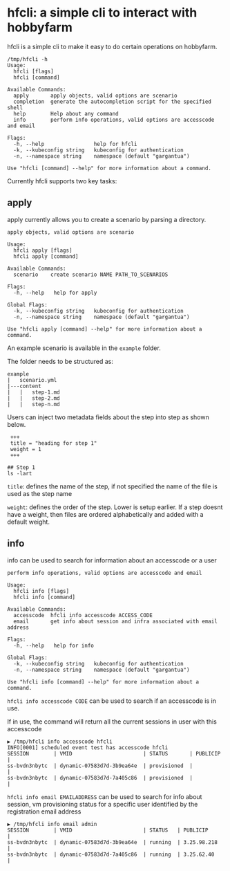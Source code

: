 # hfcli: a simple cli to interact with hobbyfarm

hfcli is a simple cli to  make it easy to do certain operations on hobbyfarm.


```
/tmp/hfcli -h
Usage:
  hfcli [flags]
  hfcli [command]

Available Commands:
  apply       apply objects, valid options are scenario
  completion  generate the autocompletion script for the specified shell
  help        Help about any command
  info        perform info operations, valid options are accesscode and email

Flags:
  -h, --help                help for hfcli
  -k, --kubeconfig string   kubeconfig for authentication
  -n, --namespace string    namespace (default "gargantua")

Use "hfcli [command] --help" for more information about a command.
```

Currently hfcli supports two key tasks:

## apply

apply currently allows you to create a scenario by parsing a directory.

```
apply objects, valid options are scenario

Usage:
  hfcli apply [flags]
  hfcli apply [command]

Available Commands:
  scenario    create scenario NAME PATH_TO_SCENARIOS

Flags:
  -h, --help   help for apply

Global Flags:
  -k, --kubeconfig string   kubeconfig for authentication
  -n, --namespace string    namespace (default "gargantua")

Use "hfcli apply [command] --help" for more information about a command.
```

An example scenario is available in the `example` folder.

The folder needs to be structured as:


```
example
|   scenario.yml
|---content
|   |   step-1.md
|   |   step-2.md
|   |   step-n.md
```

Users can inject two metadata fields about the step into step as shown below.
```
 +++
 title = "heading for step 1"
 weight = 1
 +++
 
## Step 1
ls -lart
```

`title`: defines the name of the step, if not specified the name of the file is used as the step name

`weight`: defines the order of the step. Lower is setup earlier. If a step doesnt have a weight, then files are ordered alphabetically and added with a default weight.

## info

info can be used to search for information about an accesscode or a user

```
perform info operations, valid options are accesscode and email

Usage:
  hfcli info [flags]
  hfcli info [command]

Available Commands:
  accesscode  hfcli info accesscode ACCESS_CODE
  email       get info about session and infra associated with email address

Flags:
  -h, --help   help for info

Global Flags:
  -k, --kubeconfig string   kubeconfig for authentication
  -n, --namespace string    namespace (default "gargantua")

Use "hfcli info [command] --help" for more information about a command.
```

`hfcli info accesscode CODE` can be used to search if an accesscode is in use.

If in use, the command will return all the current sessions in user with this accesscode

```
▶ /tmp/hfcli info accesscode hfcli
INFO[0001] scheduled event test has accesscode hfcli
SESSION        | VMID                       | STATUS       | PUBLICIP  |
ss-bvdn3nbytc  | dynamic-07583d7d-3b9ea64e  | provisioned  |           |
ss-bvdn3nbytc  | dynamic-07583d7d-7a405c86  | provisioned  |           |

```




`hfcli info email EMAILADDRESS` can be used to search for info about session, vm provisioning status for a specific user identified by the registration email address

```
▶ /tmp/hfcli info email admin
SESSION        | VMID                       | STATUS   | PUBLICIP     |
ss-bvdn3nbytc  | dynamic-07583d7d-3b9ea64e  | running  | 3.25.98.218  |
ss-bvdn3nbytc  | dynamic-07583d7d-7a405c86  | running  | 3.25.62.40   |
```